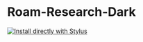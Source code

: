 # Roam-Research-Dark
[![Install directly with Stylus](https://img.shields.io/badge/Install%20directly%20with-Stylus-285959.svg)](https://raw.githubusercontent.com/vandermerwed/Roam-Research-Dark/master/roam-research-dark.user.css)
